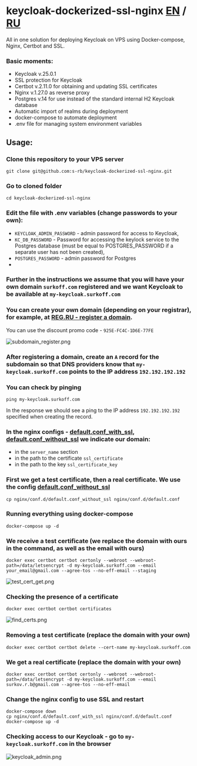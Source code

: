 # keycloak-dockerized-ssl-nginx [EN](README.md) / [RU](README_RU.md)
All in one solution for deploying Keycloak on VPS using Docker-compose, Nginx, Certbot and SSL.

### Basic moments:
- Keycloak v.25.0.1
- SSL protection for Keycloak
- Certbot v.2.11.0 for obtaining and updating SSL certificates
- Nginx v.1.27.0 as reverse proxy
- Postgres v.14 for use instead of the standard internal H2 Keycloak database
- Automatic import of realms during deployment
- docker-compose to automate deployment
- .env file for managing system environment variables

## Usage:
### Clone this repository to your VPS server
```git clone git@github.com:s-rb/keycloak-dockerized-ssl-nginx.git```

### Go to cloned folder
`cd keycloak-dockerized-ssl-nginx`

### Edit the file with .env variables (change passwords to your own):
- `KEYCLOAK_ADMIN_PASSWORD` - admin password for access to Keycloak,
- `KC_DB_PASSWORD` - Password for accessing the keylock service to the Postgres database (must be equal to POSTGRES_PASSWORD if a separate user has not been created),
- `POSTGRES_PASSWORD` - admin password for Postgres
-
### Further in the instructions we assume that you will have your own domain `surkoff.com` registered and we want Keycloak to be available at `my-keycloak.surkoff.com`

### You can create your own domain (depending on your registrar), for example, at [REG.RU - register a domain](https://www.reg.ru/domain/new/?rlink=reflink-12623795).
You can use the discount promo code - `925E-FC4C-1D6E-77FE`

![subdomain_register.png](pics/subdomain_register.png)

### After registering a domain, create an `A` record for the subdomain so that DNS providers know that `my-keycloak.surkoff.com` points to the IP address `192.192.192.192`

### You can check by pinging
```ping my-keycloak.surkoff.com```

In the response we should see a ping to the IP address `192.192.192.192` specified when creating the record.

### In the nginx configs - [default.conf_with_ssl](nginx%2Fconf.d%2Fdefault.conf_with_ssl), [default.conf_without_ssl](nginx%2Fconf.d%2Fdefault.conf_without_ssl) we indicate our domain:
- in the `server_name` section
- in the path to the certificate `ssl_certificate`
- in the path to the key `ssl_certificate_key`

### First we get a test certificate, then a real certificate. We use the config [default.conf_without_ssl](nginx%2Fconf.d%2Fdefault.conf_without_ssl)
`cp nginx/conf.d/default.conf_without_ssl nginx/conf.d/default.conf`

### Running everything using docker-compose
`docker-compose up -d`

### We receive a test certificate (we replace the domain with ours in the command, as well as the email with ours)
```
docker exec certbot certbot certonly --webroot --webroot-path=/data/letsencrypt -d my-keycloak.surkoff.com --email your_email@gmail.com --agree-tos --no-eff-email --staging
```

![test_cert_get.png](pics/test_cert_get.png)

### Checking the presence of a certificate
`docker exec certbot certbot certificates`

![find_certs.png](pics/find_certs.png)

### Removing a test certificate (replace the domain with your own)
`docker exec certbot certbot delete --cert-name my-keycloak.surkoff.com`

### We get a real certificate (replace the domain with your own)
```
docker exec certbot certbot certonly --webroot --webroot-path=/data/letsencrypt -d my-keycloak.surkoff.com --email surkov.r.b@gmail.com --agree-tos --no-eff-email
```

### Change the nginx config to use SSL and restart
```
docker-compose down
cp nginx/conf.d/default.conf_with_ssl nginx/conf.d/default.conf
docker-compose up -d
```

### Checking access to our Keycloak - go to `my-keycloak.surkoff.com` in the browser
![keycloak_admin.png](pics/keycloak_admin.png)